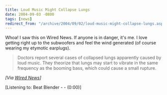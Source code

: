 ```yaml
---
title: Loud Music Might Collapse Lungs
date: 2004-09-03 -0800
tags: [news]
redirect_from: "/archive/2004/09/02/loud-music-might-collapse-lungs.aspx/"
---
```


Whoa! I saw this on Wired News. If anyone is in danger, it's me. I love
getting right up to the subwoofers and feel the wind generated (of
course wearing my etymotic earplugs).

> Doctors report several cases of collapsed lungs apparently caused by
> loud music. They theorize that lungs may start to vibrate in the same
> frequency as the booming bass, which could cause a small rupture.

*[Via [Wired
News](http://www.wired.com/news/medtech/0,1286,64829,00.html)]*

[Listening to: Beat Blender - - (0:00)]

